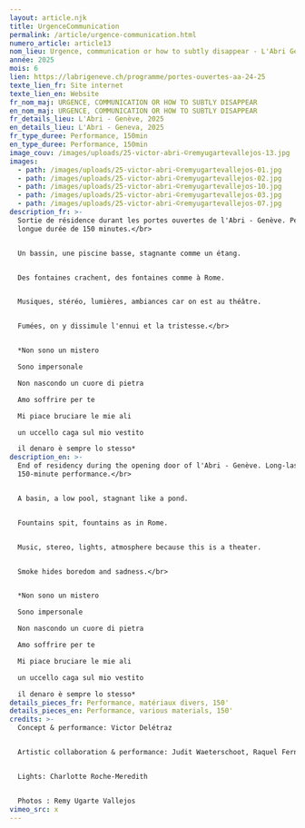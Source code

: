 ```yaml
---
layout: article.njk
title: UrgenceCommunication
permalink: /article/urgence-communication.html
numero_article: article13
nom_lieu: Urgence, communication or how to subtly disappear - L'Abri Genève
année: 2025
mois: 6
lien: https://labrigeneve.ch/programme/portes-ouvertes-aa-24-25
texte_lien_fr: Site internet
texte_lien_en: Website
fr_nom_maj: URGENCE, COMMUNICATION OR HOW TO SUBTLY DISAPPEAR
en_nom_maj: URGENCE, COMMUNICATION OR HOW TO SUBTLY DISAPPEAR
fr_details_lieu: L'Abri - Genève, 2025
en_details_lieu: L'Abri - Geneva, 2025
fr_type_duree: Performance, 150min
en_type_duree: Performance, 150min
image_couv: /images/uploads/25-victor-abri-©remyugartevallejos-13.jpg
images:
  - path: /images/uploads/25-victor-abri-©remyugartevallejos-01.jpg
  - path: /images/uploads/25-victor-abri-©remyugartevallejos-02.jpg
  - path: /images/uploads/25-victor-abri-©remyugartevallejos-10.jpg
  - path: /images/uploads/25-victor-abri-©remyugartevallejos-03.jpg
  - path: /images/uploads/25-victor-abri-©remyugartevallejos-07.jpg
description_fr: >-
  Sortie de résidence durant les portes ouvertes de l'Abri - Genève. Performance
  longue durée de 150 minutes.</br> 


  Un bassin, une piscine basse, stagnante comme un étang.


  Des fontaines crachent, des fontaines comme à Rome.


  Musiques, stéréo, lumières, ambiances car on est au théâtre.


  Fumées, on y dissimule l'ennui et la tristesse.</br> 


  *Non sono un mistero

  Sono impersonale

  Non nascondo un cuore di pietra

  Amo soffrire per te

  Mi piace bruciare le mie ali

  un uccello caga sul mio vestito

  il denaro è sempre lo stesso*
description_en: >-
  End of residency during the opening door of l'Abri - Genève. Long-lasting
  150-minute performance.</br> 


  A basin, a low pool, stagnant like a pond.


  Fountains spit, fountains as in Rome.


  Music, stereo, lights, atmosphere because this is a theater.


  Smoke hides boredom and sadness.</br> 


  *Non sono un mistero

  Sono impersonale

  Non nascondo un cuore di pietra

  Amo soffrire per te

  Mi piace bruciare le mie ali

  un uccello caga sul mio vestito

  il denaro è sempre lo stesso*
details_pieces_fr: Performance, matériaux divers, 150'
details_pieces_en: Performance, various materials, 150'
credits: >-
  Concept & performance: Victor Delétraz


  Artistic collaboration & performance: Judit Waeterschoot, Raquel Fernandez, Elia Fidanza


  Lights: Charlotte Roche-Meredith


  Photos : Remy Ugarte Vallejos
vimeo_src: x
---
```

